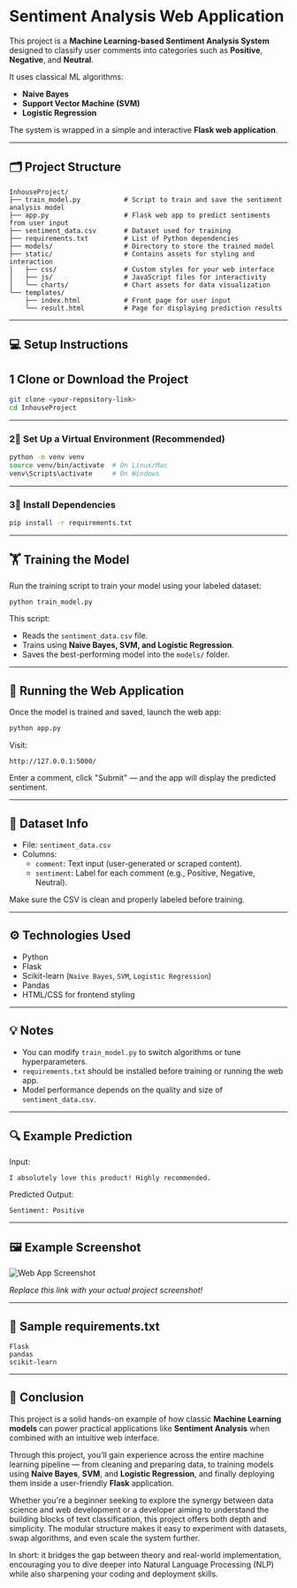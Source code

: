 # Sentiment Analysis Web Application

This project is a **Machine Learning-based Sentiment Analysis System** designed to classify user comments into categories such as **Positive**, **Negative**, and **Neutral**.

It uses classical ML algorithms:
- **Naive Bayes**
- **Support Vector Machine (SVM)**
- **Logistic Regression**

The system is wrapped in a simple and interactive **Flask web application**.

---

## 🗂️ Project Structure

```
InhouseProject/
├── train_model.py           # Script to train and save the sentiment analysis model
├── app.py                   # Flask web app to predict sentiments from user input
├── sentiment_data.csv       # Dataset used for training
├── requirements.txt         # List of Python dependencies
├── models/                  # Directory to store the trained model
├── static/                  # Contains assets for styling and interaction
│   ├── css/                 # Custom styles for your web interface
│   ├── js/                  # JavaScript files for interactivity
│   └── charts/              # Chart assets for data visualization
└── templates/
    ├── index.html           # Front page for user input
    └── result.html          # Page for displaying prediction results
```

---

## 💻 Setup Instructions

## 1 Clone or Download the Project

```bash
git clone <your-repository-link>
cd InhouseProject
```

---

### 2⃣️ Set Up a Virtual Environment (Recommended)

```bash
python -m venv venv
source venv/bin/activate  # On Linux/Mac
venv\Scripts\activate     # On Windows
```

---

### 3⃣️ Install Dependencies

```bash
pip install -r requirements.txt
```

---

## 🏋️‍ Training the Model

Run the training script to train your model using your labeled dataset:

```bash
python train_model.py
```

This script:
- Reads the `sentiment_data.csv` file.
- Trains using **Naive Bayes, SVM, and Logistic Regression**.
- Saves the best-performing model into the `models/` folder.

---

## 🚀 Running the Web Application

Once the model is trained and saved, launch the web app:

```bash
python app.py
```

Visit:
```
http://127.0.0.1:5000/
```
Enter a comment, click "Submit" — and the app will display the predicted sentiment.

---

## 📂 Dataset Info

- File: `sentiment_data.csv`
- Columns:
    - `comment`: Text input (user-generated or scraped content).
    - `sentiment`: Label for each comment (e.g., Positive, Negative, Neutral).

Make sure the CSV is clean and properly labeled before training.

---

## ⚙️ Technologies Used

- Python
- Flask
- Scikit-learn (`Naive Bayes`, `SVM`, `Logistic Regression`)
- Pandas
- HTML/CSS for frontend styling

---

## 💡 Notes

- You can modify `train_model.py` to switch algorithms or tune hyperparameters.
- `requirements.txt` should be installed before training or running the web app.
- Model performance depends on the quality and size of `sentiment_data.csv`.

---

## 🔍 Example Prediction

Input: 
```
I absolutely love this product! Highly recommended.
```

Predicted Output: 
```
Sentiment: Positive
```

---

## 🖼️ Example Screenshot

![Web App Screenshot](https://via.placeholder.com/800x400.png?text=Sentiment+Analysis+App+Screenshot)

*Replace this link with your actual project screenshot!*

---

## 📄 Sample requirements.txt

```
Flask
pandas
scikit-learn
```

---

## 🏑 Conclusion

This project is a solid hands-on example of how classic **Machine Learning models** can power practical applications like **Sentiment Analysis** when combined with an intuitive web interface.

Through this project, you’ll gain experience across the entire machine learning pipeline — from cleaning and preparing data, to training models using **Naive Bayes**, **SVM**, and **Logistic Regression**, and finally deploying them inside a user-friendly **Flask** application.

Whether you're a beginner seeking to explore the synergy between data science and web development or a developer aiming to understand the building blocks of text classification, this project offers both depth and simplicity. The modular structure makes it easy to experiment with datasets, swap algorithms, and even scale the system further.

In short: it bridges the gap between theory and real-world implementation, encouraging you to dive deeper into Natural Language Processing (NLP) while also sharpening your coding and deployment skills.

